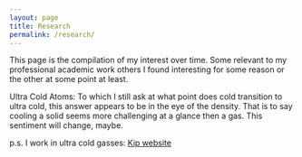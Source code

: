 ```yaml
---
layout: page
title: Research
permalink: /research/
---
```


This page is the compilation of my interest over time. Some relevant to my professional academic work others I found interesting for some reason or the other at some point at least.

Ultra Cold Atoms: To which I still ask at what point does cold transition to ultra cold, this answer appears to be in the eye of the density. That is to say cooling a solid seems more challenging at a glance then a gas. This sentiment will change, maybe. 

p.s. I work in ultra cold gasses: [Kip website][Kip-Personnel-Page]

[Kip-Personnel-Page]: https://www.kip.uni-heidelberg.de/people/gruppe.php?action=details&num=97054
